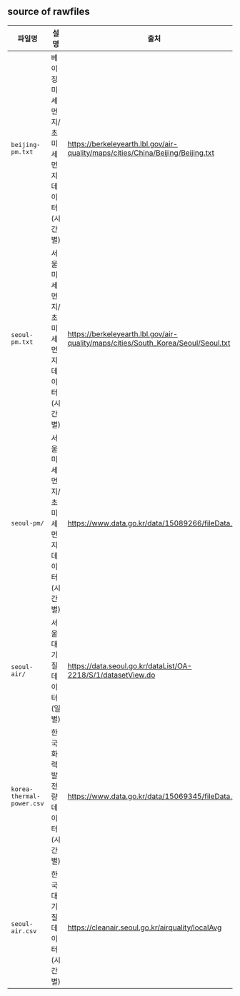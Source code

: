 ## source of rawfiles

| 파일명                    | 설명                                       | 출처                                                                              |
| ------------------------- | ------------------------------------------ | --------------------------------------------------------------------------------- |
| `beijing-pm.txt`          | 베이징 미세먼지/초미세먼지 데이터 (시간별) | https://berkeleyearth.lbl.gov/air-quality/maps/cities/China/Beijing/Beijing.txt   |
| `seoul-pm.txt`            | 서울 미세먼지/초미세먼지 데이터 (시간별)   | https://berkeleyearth.lbl.gov/air-quality/maps/cities/South_Korea/Seoul/Seoul.txt |
| `seoul-pm/` | 서울 미세먼지/초미세먼지 데이터 (시간별) | https://www.data.go.kr/data/15089266/fileData.do |
| `seoul-air/`              | 서울 대기질 데이터 (일별)                  | https://data.seoul.go.kr/dataList/OA-2218/S/1/datasetView.do                      |
| `korea-thermal-power.csv` | 한국 화력 발전량 데이터 (시간별)           | https://www.data.go.kr/data/15069345/fileData.do                                  |
| `seoul-air.csv`           | 한국 대기질 데이터 (시간별)                | https://cleanair.seoul.go.kr/airquality/localAvg                                  |
